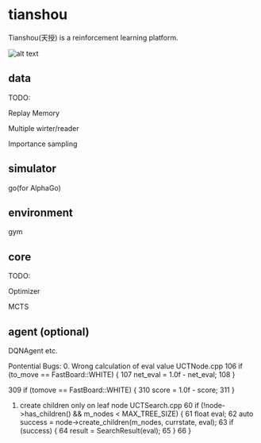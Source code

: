 # tianshou
Tianshou(天授) is a reinforcement learning platform.

![alt text](https://github.com/sproblvem/tianshou/blob/master/docs/figures/tianshou_architecture.png "Architecture of tianshou")

## data
TODO:

Replay Memory

Multiple wirter/reader

Importance sampling

## simulator
go(for AlphaGo)

## environment
gym

## core
TODO:

Optimizer

MCTS

## agent (optional)

DQNAgent etc.

Pontential Bugs:
0. Wrong calculation of eval value
UCTNode.cpp
106     if (to_move == FastBoard::WHITE) {
107         net_eval = 1.0f - net_eval;
108     }

309         if (tomove == FastBoard::WHITE) {
310             score = 1.0f - score;
311         }

1. create children only on leaf node
UCTSearch.cpp
 60     if (!node->has_children() && m_nodes < MAX_TREE_SIZE) {
 61         float eval;
 62         auto success = node->create_children(m_nodes, currstate, eval);
 63         if (success) {
 64             result = SearchResult(eval);
 65         }
 66     }



